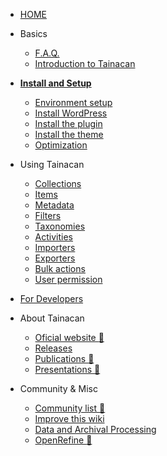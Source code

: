 * [HOME](/)
 
* Basics
    * [F.A.Q.](faq)
    * [Introduction to Tainacan](introduction)
* [**Install and Setup**](install)
    * [Environment setup](xampp)
    * [Install WordPress](wordpress)
    * [Install the plugin](tainacan)
    * [Install the theme](theme)
    * [Optimization](optimization)
* Using Tainacan
    * [Collections](collections)
    * [Items](items)
    * [Metadata](metadata)
    * [Filters](filters)
    * [Taxonomies](taxonomies)
    * [Activities](activities)
    * [Importers](importers)
    * [Exporters](exporters)
    * [Bulk actions](bulk-actions)
    * [User permission](users)
* [For Developers](/dev/)
* About Tainacan
    * [Oficial website :link:](https://tainacan.org/ ':ignore')
    * [Releases](/releases)
    * [Publications :link:](http://pesquisa.medialab.ufg.br/artigos/ ':ignore')
    * [Presentations :link:](https://wiki.tainacan.org/index.php?title=Apresenta%C3%A7%C3%B5es ':ignore')
* Community & Misc
    * [Community list :link:](https://lists.riseup.net/www/subscribe/tainacan ':ignore')
    * [Improve this wiki](improve-this-wiki)
    * [Data and Archival Processing](data-processing)
    * [OpenRefine :link:](http://openrefine.org/ ':ignore')
 